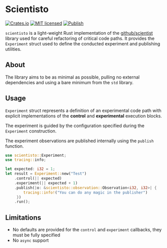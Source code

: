 # Scientisto

[![Crates.io](https://img.shields.io/crates/v/scientisto.svg)](https://crates.io/crates/scientisto) [![MIT licensed](https://img.shields.io/badge/license-MIT-blue.svg)](https://github.com/Teebor-Choka/scientisto/blob/main/LICENSE) [![Publish](https://github.com/Teebor-Choka/scientisto/actions/workflows/publish.yaml/badge.svg)](https://github.com/Teebor-Choka/scientisto/actions/workflows/publish.yaml)

`scientisto` is a light-weight Rust implementation of the [github/scientist](https://github.com/github/scientist) library used for careful refactoring of critical code paths. It provides the `Experiment` struct used to define the conducted experiment and publishing utilities.

## About

The library aims to be as minimal as possible, pulling no external dependencies and using a bare minimum from the `std` library.

## Usage
`Experiment` struct represents a definition of an experimental code path with explicit implementations of the **control** and **experimental** execution blocks.

The experiment is guided by the configuration specified during the `Experiment` construction.

The experiment observations are published internally using the `publish` function.
```rust
use scientisto::Experiment;
use tracing::info;

let expected: i32 = 1;
let result = Experiment::new("Test")
    .control(|| expected)
    .experiment(|| expected + 1)
    .publish(|o: &scientisto::observation::Observation<i32, i32>| {
        tracing::info!("You can do any magic in the publisher")
     })
    .run();
```


## Limitations
- No defaults are provided for the `control` and `experiment` callbacks, they must be fully specified
- No `async` support
